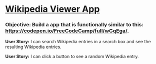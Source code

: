 # [Wikipedia Viewer App](https://pytnik23.github.io/wikipedia-viewer/)

### Objective: Build a app that is functionally similar to this: https://codepen.io/FreeCodeCamp/full/wGqEga/.

**User Story:** I can search Wikipedia entries in a search box and see the resulting Wikipedia entries.

**User Story:** I can click a button to see a random Wikipedia entry.